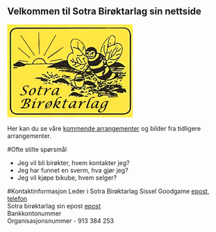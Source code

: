 ## Velkommen til Sotra Birøktarlag sin nettside
![Logo](logo.jpg)

Her kan du se våre [kommende arrangementer](arrangementer.md) og bilder fra tidligere arrangementer.


#Ofte stilte spørsmål
- Jeg vil bli birøkter, hvem kontakter jeg?
- Jeg har funnet en sverm, hva gjør jeg?
- Jeg vil kjøpe bikube, hvem selger?

#Kontaktinformasjon
Leder i Sotra Birøktarlag Sissel Goodgame [epost](mailto:sisselgoodgame@gmail.com), [telefon](tel:+4746823588)  
Sotra birøktarlag sin epost [epost](mailto:sotra.biroektarlag@gmail.com)  
Bankkontonummer  
Organisasjonsnummer - 913 384 253  
